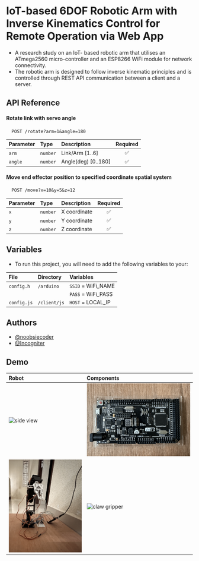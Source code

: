 # IoT-based 6DOF Robotic Arm with Inverse Kinematics Control for Remote Operation via Web App

- A research study on an IoT- based robotic arm that utilises an ATmega2560 micro-controller and an ESP8266 WiFi module for network connectivity.
- The robotic arm is designed to follow inverse kinematic principles and is controlled through REST API communication between a client and a server.

## API Reference

#### Rotate link with servo angle

```http
  POST /rotate?arm=1&angle=180
```

| Parameter | Type     | Description         | Required |
| :-------- | :------- | :------------------ | :------: |
| `arm`     | `number` | Link/Arm [1..6]     |    ✅    |
| `angle`   | `number` | Angle(deg) [0..180] |    ✅    |

#### Move end effector position to specified coordinate spatial system

```http
  POST /move?x=10&y=5&z=12
```

| Parameter | Type     | Description  | Required |
| :-------- | :------- | :----------- | :------: |
| `x`       | `number` | X coordinate |    ✅    |
| `y`       | `number` | Y coordinate |    ✅    |
| `z`       | `number` | Z coordinate |    ✅    |

## Variables

- To run this project, you will need to add the following variables to your:

| File        | Directory    | Variables          |
| :---------- | :----------- | :----------------- |
| `config.h`  | `/arduino`   | `SSID` = WiFi_NAME |
|             |              | `PASS` = WiFi_PASS |
| `config.js` | `/client/js` | `HOST` = LOCAL_IP  |

## Authors

- [@noobsiecoder](https://www.github.com/noobsiecoder)
- [@Incogniter](https://www.github.com/Incogniter)

## Demo

| Robot                                                                                               | Components                                                                                                    |
| :-------------------------------------------------------------------------------------------------- | :------------------------------------------------------------------------------------------------------------ |
| ![side view](https://github.com/Noobsiecoder/6dof-robotic-arm/blob/main/demo/robot_1.png?raw=true)  | ![ATmega2560 + ESP8266 WiFi](https://github.com/Noobsiecoder/6dof-robotic-arm/blob/main/demo/mc.png?raw=true) |
| ![front view](https://github.com/Noobsiecoder/6dof-robotic-arm/blob/main/demo/robot_2.png?raw=true) | ![claw gripper](https://github.com/Noobsiecoder/6dof-robotic-arm/blob/main/demo/gripper.png?raw=true)         |
